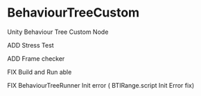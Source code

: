 # BehaviourTreeCustom
Unity Behaviour Tree Custom Node

ADD Stress Test

ADD Frame checker


FIX Build and Run able

FIX BehaviourTreeRunner Init error ( BTIRange.script Init Error fix)
